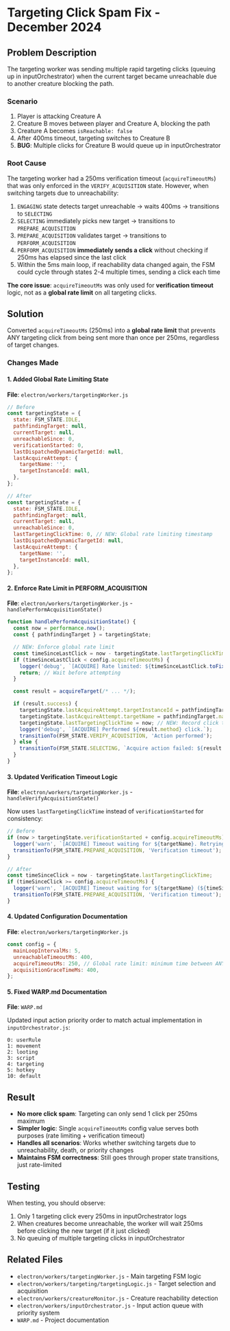 # Targeting Click Spam Fix - December 2024

## Problem Description

The targeting worker was sending multiple rapid targeting clicks (queuing up in inputOrchestrator) when the current target became unreachable due to another creature blocking the path.

### Scenario
1. Player is attacking Creature A
2. Creature B moves between player and Creature A, blocking the path
3. Creature A becomes `isReachable: false`
4. After 400ms timeout, targeting switches to Creature B
5. **BUG**: Multiple clicks for Creature B would queue up in inputOrchestrator

### Root Cause

The targeting worker had a 250ms verification timeout (`acquireTimeoutMs`) that was only enforced in the `VERIFY_ACQUISITION` state. However, when switching targets due to unreachability:

1. `ENGAGING` state detects target unreachable → waits 400ms → transitions to `SELECTING`
2. `SELECTING` immediately picks new target → transitions to `PREPARE_ACQUISITION`
3. `PREPARE_ACQUISITION` validates target → transitions to `PERFORM_ACQUISITION`
4. `PERFORM_ACQUISITION` **immediately sends a click** without checking if 250ms has elapsed since the last click
5. Within the 5ms main loop, if reachability data changed again, the FSM could cycle through states 2-4 multiple times, sending a click each time

**The core issue**: `acquireTimeoutMs` was only used for **verification timeout** logic, not as a **global rate limit** on all targeting clicks.

## Solution

Converted `acquireTimeoutMs` (250ms) into a **global rate limit** that prevents ANY targeting click from being sent more than once per 250ms, regardless of target changes.

### Changes Made

#### 1. Added Global Rate Limiting State
**File**: `electron/workers/targetingWorker.js`

```javascript
// Before
const targetingState = {
  state: FSM_STATE.IDLE,
  pathfindingTarget: null,
  currentTarget: null,
  unreachableSince: 0,
  verificationStarted: 0,
  lastDispatchedDynamicTargetId: null,
  lastAcquireAttempt: {
    targetName: '',
    targetInstanceId: null,
  },
};

// After
const targetingState = {
  state: FSM_STATE.IDLE,
  pathfindingTarget: null,
  currentTarget: null,
  unreachableSince: 0,
  lastTargetingClickTime: 0, // NEW: Global rate limiting timestamp
  lastDispatchedDynamicTargetId: null,
  lastAcquireAttempt: {
    targetName: '',
    targetInstanceId: null,
  },
};
```

#### 2. Enforce Rate Limit in PERFORM_ACQUISITION
**File**: `electron/workers/targetingWorker.js` - `handlePerformAcquisitionState()`

```javascript
function handlePerformAcquisitionState() {
  const now = performance.now();
  const { pathfindingTarget } = targetingState;

  // NEW: Enforce global rate limit
  const timeSinceLastClick = now - targetingState.lastTargetingClickTime;
  if (timeSinceLastClick < config.acquireTimeoutMs) {
    logger('debug', `[ACQUIRE] Rate limited: ${timeSinceLastClick.toFixed(0)}ms since last click`);
    return; // Wait before attempting
  }

  const result = acquireTarget(/* ... */);

  if (result.success) {
    targetingState.lastAcquireAttempt.targetInstanceId = pathfindingTarget.instanceId;
    targetingState.lastAcquireAttempt.targetName = pathfindingTarget.name;
    targetingState.lastTargetingClickTime = now; // NEW: Record click time
    logger('debug', `[ACQUIRE] Performed ${result.method} click.`);
    transitionTo(FSM_STATE.VERIFY_ACQUISITION, 'Action performed');
  } else {
    transitionTo(FSM_STATE.SELECTING, `Acquire action failed: ${result.reason}`);
  }
}
```

#### 3. Updated Verification Timeout Logic
**File**: `electron/workers/targetingWorker.js` - `handleVerifyAcquisitionState()`

Now uses `lastTargetingClickTime` instead of `verificationStarted` for consistency:

```javascript
// Before
if (now > targetingState.verificationStarted + config.acquireTimeoutMs) {
  logger('warn', `[ACQUIRE] Timeout waiting for ${targetName}. Retrying action.`);
  transitionTo(FSM_STATE.PREPARE_ACQUISITION, 'Verification timeout');
}

// After
const timeSinceClick = now - targetingState.lastTargetingClickTime;
if (timeSinceClick >= config.acquireTimeoutMs) {
  logger('warn', `[ACQUIRE] Timeout waiting for ${targetName} (${timeSinceClick.toFixed(0)}ms). Retrying action.`);
  transitionTo(FSM_STATE.PREPARE_ACQUISITION, 'Verification timeout');
}
```

#### 4. Updated Configuration Documentation
**File**: `electron/workers/targetingWorker.js`

```javascript
const config = {
  mainLoopIntervalMs: 5,
  unreachableTimeoutMs: 400,
  acquireTimeoutMs: 250, // Global rate limit: minimum time between ANY targeting clicks
  acquisitionGraceTimeMs: 400,
};
```

#### 5. Fixed WARP.md Documentation
**File**: `WARP.md`

Updated input action priority order to match actual implementation in `inputOrchestrator.js`:

```
0: userRule
1: movement
2: looting
3: script
4: targeting
5: hotkey
10: default
```

## Result

- **No more click spam**: Targeting can only send 1 click per 250ms maximum
- **Simpler logic**: Single `acquireTimeoutMs` config value serves both purposes (rate limiting + verification timeout)
- **Handles all scenarios**: Works whether switching targets due to unreachability, death, or priority changes
- **Maintains FSM correctness**: Still goes through proper state transitions, just rate-limited

## Testing

When testing, you should observe:
1. Only 1 targeting click every 250ms in inputOrchestrator logs
2. When creatures become unreachable, the worker will wait 250ms before clicking the new target (if it just clicked)
3. No queuing of multiple targeting clicks in inputOrchestrator

## Related Files

- `electron/workers/targetingWorker.js` - Main targeting FSM logic
- `electron/workers/targeting/targetingLogic.js` - Target selection and acquisition
- `electron/workers/creatureMonitor.js` - Creature reachability detection
- `electron/workers/inputOrchestrator.js` - Input action queue with priority system
- `WARP.md` - Project documentation
